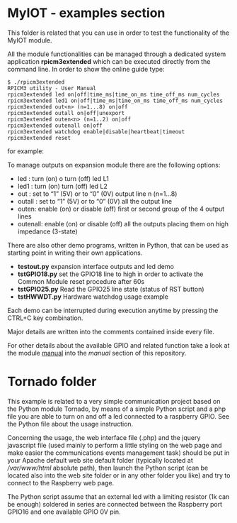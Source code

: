 # MyIOT - examples section

This folder is related that you can use in order to test the functionality of the MyIOT module.

All the module functionalities can be managed through a dedicated system application **rpicm3extended** which can be executed directly from the command line. In order to show the online guide type:

```
$ ./rpicm3extended
RPICM3 utility - User Manual
rpicm3extended led on|off|time_ms|time_on_ms time_off_ms num_cycles
rpicm3extended led1 on|off|time_ms|time_on_ms time_off_ms num_cycles
rpicm3extended out<n> (n=1...8) on|off
rpicm3extended outall on|off|unexport
rpicm3extended outen<n> (n=1..2) on|off
rpicm3extended outenall on|off
rpicm3extended watchdog enable|disable|heartbeat|timeout
rpicm3extended reset
```

for example:

To manage outputs on expansion module there are the following options:

- led     : turn (on) o turn (off) led L1
- led1    : turn (on) turn (off) led L2
- out<n>  : set to “1” (5V) or to “0” (0V) output line n (n=1…8)
- outall  : set to “1” (5V) or to “0” (0V) all the output line
- outen<n>: enable (on) or disable (off) first or second group of the 4 output lines
- outenall: enable (on) or disable (off) all the outputs placing them on high impedance (3-state)
  
There are also other demo programs, written in Python, that can be used as starting point in writing their own applications.

- **testout.py** expansion interface outputs and led demo
- **tstGPIO18.py** set the GPIO18 line to high in order to activate the Common Module reset procedure after 60s
- **tstGPIO25.py** Read the GPIO25 line state (status of RST button)
- **tstHWWDT.py** Hardware watchdog usage example

Each demo can be interrupted during execution anytime by pressing the CTRL+C key combination.

Major details are written into the comments contained inside every file.

For other details about the available GPIO and related function take a look at the module [manual](/manual/First-Startup_ENG.pdf) into the *manual* section of this repository.

# Tornado folder

This example is related to a very simple communication project based on the Python module Tornado, by means of a simple Python script and a php file you are able to turn on and off a led connected to a raspberry GPIO. See the Python file about the usage instruction.

Concerning the usage, the web interface file (.php) and the jquery javascript file (used mainly to perform a little styling on the web page and make easier the communications events management task) should be put in your Apache default web site default folder (typically located at */var/www/html* absolute path), then launch the Python script (can be located also into the web site folder or in any other folder you like) and try to connect to the Raspberry web page.

The Python script assume that an external led with a limiting resistor (1k can be enough) soldered in series are connected between the Raspberry port GPIO16 and one available GPIO 0V pin.
